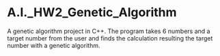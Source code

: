 # A.I._HW2_Genetic_Algorithm
A genetic algorithm project in C++. The program takes 6 numbers and a target number from the user and finds the calculation
resulting the target number with a  genetic algorithm.

